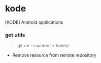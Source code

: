 # kode
[KODE] Android applications

### get utils

> git rm --cached -r folder/ 
- Remove resource from remote repository

